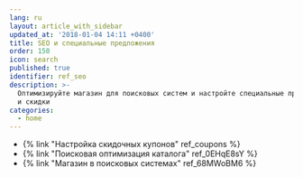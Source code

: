 ```yaml
---
lang: ru
layout: article_with_sidebar
updated_at: '2018-01-04 14:11 +0400'
title: SEO и специальные предложения
order: 150
icon: search
published: true
identifier: ref_seo
description: >-
  Оптимизируйте магазин для поисковых систем и настройте специальные предложения
  и скидки
categories:
  - home
---
```

*   {% link "Настройка скидочных купонов" ref_coupons %}
*   {% link "Поисковая оптимизация каталога" ref_0EHqE8sY %}
*   {% link "Магазин в поисковых системах" ref_68MWoBM6 %}